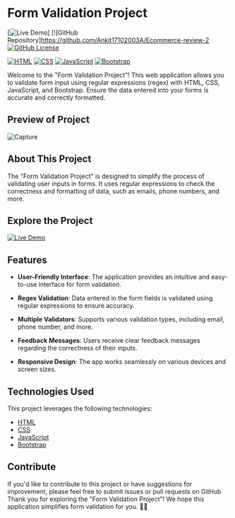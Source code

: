 # Form Validation Project

[![Live Demo](https://img.shields.io/badge/Live%20Demo-View%20Website-brightgreen)]
[![GitHub Repository]https://github.com/Ankit17102003A/Ecommerce-review-2
[![GitHub License](https://img.shields.io/badge/license-MIT-blue.svg)](LICENSE)

[![HTML](https://img.shields.io/badge/HTML-5-red)](https://developer.mozilla.org/en-US/docs/Web/HTML)
[![CSS](https://img.shields.io/badge/CSS-3-blue)](https://developer.mozilla.org/en-US/docs/Web/CSS)
[![JavaScript](https://img.shields.io/badge/JavaScript-ES6-yellow)](https://developer.mozilla.org/en-US/docs/Web/JavaScript)
[![Bootstrap](https://img.shields.io/badge/Bootstrap-4-purple)](https://getbootstrap.com/)

Welcome to the "Form Validation Project"! This web application allows you to validate form input using regular expressions (regex) with HTML, CSS, JavaScript, and Bootstrap. Ensure the data entered into your forms is accurate and correctly formatted.

## Preview of Project
![Capture](https://github.com/rajatrawal/form-validation-js/assets/72153827/6a64c851-369a-4c30-9f3c-f5bd9c9be8b8)

## About This Project

The "Form Validation Project" is designed to simplify the process of validating user inputs in forms. It uses regular expressions to check the correctness and formatting of data, such as emails, phone numbers, and more.

## Explore the Project

[![Live Demo](https://img.shields.io/badge/Live%20Demo-View%20Website-brightgreen)](https://rajatrawal.github.io/form-validation-js/)

## Features

- **User-Friendly Interface**: The application provides an intuitive and easy-to-use interface for form validation.

- **Regex Validation**: Data entered in the form fields is validated using regular expressions to ensure accuracy.

- **Multiple Validators**: Supports various validation types, including email, phone number, and more.

- **Feedback Messages**: Users receive clear feedback messages regarding the correctness of their inputs.

- **Responsive Design**: The app works seamlessly on various devices and screen sizes.

## Technologies Used

This project leverages the following technologies:

- [HTML](https://developer.mozilla.org/en-US/docs/Web/HTML)
- [CSS](https://developer.mozilla.org/en-US/docs/Web/CSS)
- [JavaScript](https://developer.mozilla.org/en-US/docs/Web/JavaScript)
- [Bootstrap](https://getbootstrap.com/)

## Contribute
If you'd like to contribute to this project or have suggestions for improvement, please feel free to submit issues or pull requests on GitHub
Thank you for exploring the "Form Validation Project"! We hope this application simplifies form validation for you. 📝🚀
